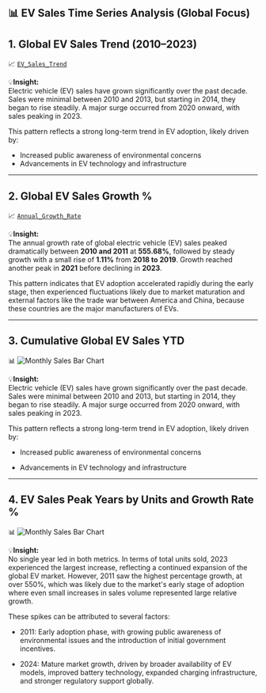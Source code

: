 ## 📊 EV Sales Time Series Analysis (Global Focus)

## 1. Global EV Sales Trend (2010–2023)

📈 [`EV_Sales_Trend`](https://github.com/marcusasar/ev-sales-time-series-analysis/blob/9412585711e0921d75cc5e958a5e63327ba722d9/chart_images/EV_Sales_Trend.png)

💡**Insight:**  
Electric vehicle (EV) sales have grown significantly over the past decade. Sales were minimal between 2010 and 2013, but starting in 2014, they began to rise steadily. A major surge occurred from 2020 onward, with sales peaking in 2023.

This pattern reflects a strong long-term trend in EV adoption, likely driven by:

- Increased public awareness of environmental concerns
- Advancements in EV technology and infrastructure

---

## 2. Global EV Sales Growth %

📈 [`Annual_Growth_Rate`](https://github.com/marcusasar/ev-sales-time-series-analysis/blob/9412585711e0921d75cc5e958a5e63327ba722d9/chart_images/ev_sales_growth_Rate.png)

💡**Insight:**  
The annual growth rate of global electric vehicle (EV) sales peaked dramatically between **2010 and 2011** at **555.68%**, followed by steady growth with a small rise of **1.11%** from **2018 to 2019**. Growth reached another peak in **2021** before declining in **2023**.

This pattern indicates that EV adoption accelerated rapidly during the early stage, then experienced fluctuations likely due to market maturation and external factors like the trade war between America and China, because these countries are the major manufacturers of EVs.

---

## 3. Cumulative Global EV Sales YTD

📊 ![Monthly Sales Bar Chart](charts/monthly-sales-bars.png)

💡**Insight:**  
Electric vehicle (EV) sales have grown significantly over the past decade. Sales were minimal between 2010 and 2013, but starting in 2014, they began to rise steadily. A major surge occurred from 2020 onward, with sales peaking in 2023.

This pattern reflects a strong long-term trend in EV adoption, likely driven by:

- Increased public awareness of environmental concerns

- Advancements in EV technology and infrastructure

---

## 4. EV Sales Peak Years by Units and Growth Rate %

📊 ![Monthly Sales Bar Chart](charts/monthly-sales-bars.png)

💡**Insight:**  
No single year led in both metrics. In terms of total units sold, 2023 experienced the largest increase, reflecting a continued expansion of the global EV market. However, 2011 saw the highest percentage growth, at over 550%, which was likely due to the market's early stage of adoption where even small increases in sales volume represented large relative growth.

These spikes can be attributed to several factors:

- 2011: Early adoption phase, with growing public awareness of environmental issues and the introduction of initial government incentives.

- 2024: Mature market growth, driven by broader availability of EV models, improved battery technology, expanded charging infrastructure, and stronger regulatory support globally.

